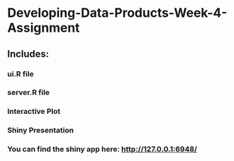 # Developing-Data-Products-Week-4-Assignment

## Includes:

### ui.R file
### server.R file
### Interactive Plot
### Shiny Presentation

### You can find the shiny app here: http://127.0.0.1:6948/
